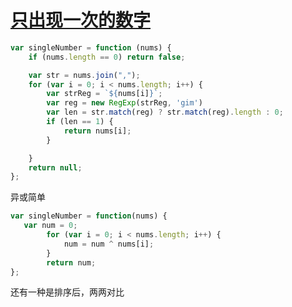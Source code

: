 # [只出现一次的数字](https://leetcode-cn.com/explore/interview/card/top-interview-questions-easy/1/array/25/)

```js
var singleNumber = function (nums) {
    if (nums.length == 0) return false;

    var str = nums.join(",");
    for (var i = 0; i < nums.length; i++) {
        var strReg = `${nums[i]}`;
        var reg = new RegExp(strReg, 'gim')
        var len = str.match(reg) ? str.match(reg).length : 0;
        if (len == 1) {
            return nums[i];
        }

    }
    return null;
};

```

异或简单

```js
var singleNumber = function(nums) {
   var num = 0;
	    for (var i = 0; i < nums.length; i++) {
	        num = num ^ nums[i];
	    }
	    return num;
};
```
还有一种是排序后，两两对比